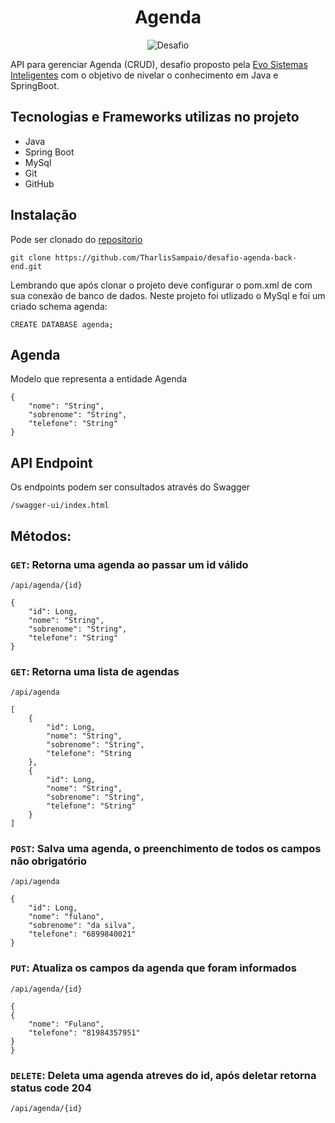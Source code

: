 <h1 align="center">
  Agenda
</h1>

<p align="center">
 <img src="https://img.shields.io/static/v1?label=Tipo&message=Desafio&color=8257E5&labelColor=000000" alt="Desafio" />
</p>

API para gerenciar Agenda (CRUD), desafio proposto pela [Evo Sistemas Inteligentes](https://evosistemasinteligentes.com.br/) com o objetivo de nivelar o conhecimento em Java e SpringBoot.

<h2 align="left">Tecnologias e Frameworks utilizas no projeto</h2>

* Java
* Spring Boot
* MySql
* Git
* GitHub

###

## Instalação

Pode ser clonado do [repositorio](https://github.com/TharlisSampaio/desafio-agenda-back-end)

```
git clone https://github.com/TharlisSampaio/desafio-agenda-back-end.git
```

Lembrando que após clonar o projeto deve configurar o pom.xml de com sua conexão de banco de dados. Neste projeto foi utlizado o MySql e foi um criado schema agenda:

```
CREATE DATABASE agenda;
```

## Agenda

Modelo que representa a entidade Agenda

```
{
    "nome": "String",
    "sobrenome": "String",
    "telefone": "String"
}
```

## API Endpoint
Os endpoints podem ser consultados através do Swagger
```
/swagger-ui/index.html
```
## Métodos:

### `GET`: Retorna uma agenda ao passar um id válido

```
/api/agenda/{id}
```

```
{
    "id": Long,
    "nome": "String",
    "sobrenome": "String",
    "telefone": "String"
}
```

### `GET`: Retorna uma lista de agendas
```
/api/agenda
```

```
[
    {
        "id": Long,
        "nome": "String",
        "sobrenome": "String",
        "telefone": "String
    },
    {
        "id": Long,
        "nome": "String",
        "sobrenome": "String",
        "telefone": "String"
    }
]
```

### `POST`: Salva uma agenda, o preenchimento de todos os campos não obrigatório
```
/api/agenda
```

```
{
    "id": Long,
    "nome": "fulano",
    "sobrenome": "da silva",
    "telefone": "6899840021"
}
```

### `PUT`: Atualiza os campos da agenda que foram informados
```
/api/agenda/{id}
```
```
{
{
    "nome": "Fulano",
    "telefone": "81984357951"
}
}
```

### `DELETE`: Deleta uma agenda atreves do id, após deletar retorna status code 204
```
/api/agenda/{id}
